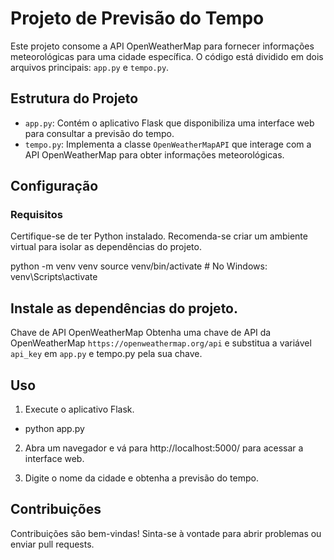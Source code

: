 # Projeto de Previsão do Tempo

Este projeto consome a API OpenWeatherMap para fornecer informações meteorológicas para uma cidade específica. O código está dividido em dois arquivos principais: `app.py` e `tempo.py`.

## Estrutura do Projeto

- `app.py`: Contém o aplicativo Flask que disponibiliza uma interface web para consultar a previsão do tempo.
- `tempo.py`: Implementa a classe `OpenWeatherMapAPI` que interage com a API OpenWeatherMap para obter informações meteorológicas.

## Configuração

### Requisitos

Certifique-se de ter Python instalado. Recomenda-se criar um ambiente virtual para isolar as dependências do projeto.

python -m venv venv
source venv/bin/activate  # No Windows: venv\Scripts\activate


## Instale as dependências do projeto.

Chave de API OpenWeatherMap
Obtenha uma chave de API da OpenWeatherMap `https://openweathermap.org/api` e substitua a variável `api_key` em `app.py` e tempo.py pela sua chave.


## Uso

1. Execute o aplicativo Flask.
- python app.py


2. Abra um navegador e vá para http://localhost:5000/ para acessar a interface web.

3. Digite o nome da cidade e obtenha a previsão do tempo.


## Contribuições

Contribuições são bem-vindas! Sinta-se à vontade para abrir problemas ou enviar pull requests.